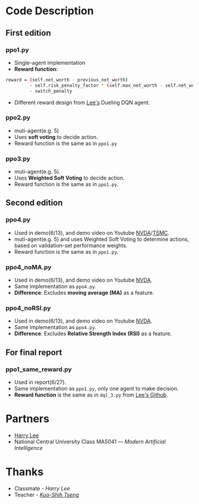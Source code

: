 # Code Description

## First edition
### ppo1.py
- Single-agent implementation
- **Reward function:**
```bash
reward = (self.net_worth - previous_net_worth) 
         - self.risk_penalty_factor * (self.max_net_worth - self.net_worth)
         - switch_penalty
```
- Different reward design from [Lee's](https://github.com/harrylee1971/2025-spring-Modern-AI) Dueling DQN agent.

### ppo2.py
- muti-agent(e.g. 5)
- Uses **soft voting** to decide action.
- Reward function is the same as in `ppo1.py`

### ppo3.py
- muti-agent(e.g. 5).
- Uses **Weighted Soft Voting** to decide action.
- Reward function is the same as in `ppo1.py`.

## Second edition
### ppo4.py
- Used in demo(6/13), and demo video on Youtube [NVDA](https://youtu.be/CFLTScgIPdY)/[TSMC](https://youtu.be/1DbVWUNMbnc).
- muti-agent(e.g. 5) and uses Weighted Soft Voting to determine actions, based on validation-set performance weights.
- Reward function is the same as in `ppo1.py`.

### ppo4_noMA.py
- Used in demo(6/13), and demo video on Youtube [NVDA](https://youtu.be/ZMQrV69abBM).
- Same implementation as  `ppo4.py`.
- **Difference**: Excludes **moving average (MA)** as a feature.
  
### ppo4_noRSI.py
- Used in demo(6/13), and demo video on Youtube [NVDA](https://youtu.be/QBf5hbadcoY).
- Same implementation as  `ppo4.py`.
- **Difference**: Excludes **Relative Strength Index (RSI)** as a feature.

## For final report
### ppo1_same_reward.py
- Used in report(6/27).
- Same implementation as `ppo1.py`, only one agent to make decision.
- **Reward function** is the same as in `dql_3.py` from [Lee's Github](https://github.com/harrylee1971/2025-spring-Modern-AI).

# Partners
- [Harry Lee](https://github.com/harrylee1971)
- National Central University Class MA5041 — *Modern Artificial Intelligence*

# Thanks
- Classmate - *Harry Lee*
- Teacher - *[Kuo-Shih Tseng](https://sites.google.com/site/kuoshihtseng/)* 
